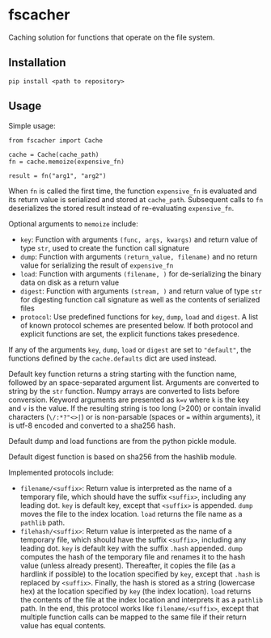 # fscacher

Caching solution for functions that operate on the file system.

## Installation

`pip install <path to repository>`


## Usage

Simple usage: 

```
from fscacher import Cache

cache = Cache(cache_path)
fn = cache.memoize(expensive_fn)

result = fn("arg1", "arg2")
```
When `fn` is called the first time, the function `expensive_fn` is evaluated
and its return value is serialized and stored at `cache_path`. Subsequent
calls to `fn` deserializes the stored result instead of re-evaluating
`expensive_fn`.

Optional arguments to `memoize` include:
-   `key`: Function with arguments `(func, args, kwargs)` and return value of
    type `str`, used to create the function call signature
-   `dump`: Function with arguments `(return_value, filename)` and no return
    value for serializing the result of `expensive_fn`
-   `load`: Function with arguments `(filename, )` for de-serializing the
    binary data on disk as a return value
-   `digest`: Function with arguments `(stream, )` and return value of type `str`
    for digesting function call signature as well as the contents of serialized
    files
-   `protocol`: Use predefined functions for `key`, `dump`, `load` and `digest`.
    A list of known protocol schemes are presented below. If both protocol and
    explicit functions are set, the explicit functions takes presedence.
    
If any of the arguments `key`, `dump`, `load` or `digest` are set to
`"default"`, the functions defined by the `cache.defaults` dict are used
instead.

Default key function returns a string starting with the function name, followed
by an space-separated argument list. Arguments are converted to string by
the `str` function. Numpy arrays are converted to lists before conversion.
Keyword arguments are presented as `k=v` where `k` is the key and `v` is the
value. If the resulting string is too long (>200) or contain invalid characters
(`\/:*?"<>|`) or is non-parsable (spaces or `=` within arguments), it is utf-8
encoded and converted to a sha256 hash.  

Default dump and load functions are from the python pickle module.

Default digest function is based on sha256 from the hashlib module.

Implemented protocols include:
-   `filename/<suffix>`: Return value is interpreted as the name of a temporary
    file, which should have the suffix `<suffix>`, including any leading dot.
    `key` is default key, except that `<suffix>` is appended. `dump` moves the
    file to the index location. `load` returns the file name as a `pathlib`
    path.
-   `filehash/<suffix>`: Return value is interpreted as the name of a temporary
    file, which should have the suffix `<suffix>`, including any leading dot.
    `key` is default key with the suffix `.hash` appended. `dump` computes the
    hash of the temporary file and renames it to the hash value (unless already
    present). Thereafter, it copies the file (as a hardlink if possible) to the
    location specified by `key`, except that `.hash` is replaced by `<suffix>`.
    Finally, the hash is stored as a string (lowercase hex) at the location
    specified by `key` (the index location). `load` returns the contents of the
    file at the index location and interprets it as a `pathlib` path. In the
    end, this protocol works like `filename/<suffix>`, except that multiple
    function calls can be mapped to the same file if their return value has
    equal contents.
